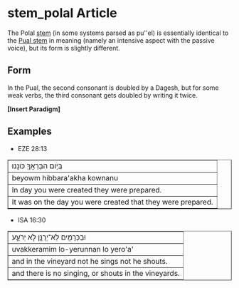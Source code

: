 # stem_polal Article
The Polal [stem](https://git.door43.org/Door43/en-uhg/src/master/content/stem/02.md) (in some systems parsed as pu''el) is essentially identical to the [Pual stem](https://git.door43.org/Door43/en-uhg/src/master/content/stem_pual/02.md) in meaning (namely an intensive aspect with the passive voice), but its form is slightly different.

## Form
In the Pual, the second consonant is doubled by a Dagesh, but for some weak verbs, the third consonant gets doubled by writing it twice.

**[Insert Paradigm]**

## Examples

* EZE 28:13
<table border="1" class="docutils">
<colgroup>
<col width="100%" />
</colgroup>
<tbody valign="top">
<tr class="row-odd"><td>בְּיֹ֥ום הִבָּרַאֲךָ֖ כֹּונָֽנוּ׃</td>
</tr>
<tr class="row-even"><td>beyowm hibbara'akha kownanu</td>
</tr>
<tr class="row-odd"><td>In day you were created they were prepared.</td>
</tr>
<tr class="row-even"><td>It was on the day you were created that they were prepared.</td>
</tr>
</tbody>
</table>

* ISA 16:30
<table border="1" class="docutils">
<colgroup>
<col width="100%" />
</colgroup>
<tbody valign="top">
<tr class="row-odd"><td>וּבַכְּרָמִ֥ים לֹֽא־יְרֻנָּ֖ן לֹ֣א יְרֹעָ֑ע</td>
</tr>
<tr class="row-even"><td>uvakkeramim lo-yerunnan lo yero'a'</td>
</tr>
<tr class="row-odd"><td>and in the vineyard not he sings not he shouts.</td>
</tr>
<tr class="row-even"><td>and there is no singing, or shouts in the vineyards.</td>
</tr>
</tbody>
</table>